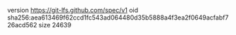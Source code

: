 version https://git-lfs.github.com/spec/v1
oid sha256:aea613469f62ccd1fc543ad064480d35b5888a4f3ea2f0649acfabf726acd562
size 24639
